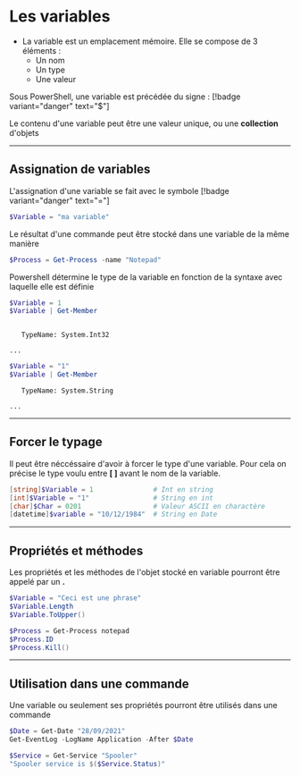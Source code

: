 
# Les variables

- La variable est un emplacement mémoire. Elle se compose de 3 éléments :
    * Un nom
    * Un type 
    * Une valeur

Sous PowerShell, une variable est précédée du signe : [!badge variant="danger" text="$"]

Le contenu d'une variable peut être une valeur unique, ou une **collection** d'objets
___
## Assignation de variables

L'assignation d'une variable se fait avec le symbole [!badge variant="danger" text="="]

```powershell
$Variable = "ma variable"
```

Le résultat d'une commande peut être stocké dans une variable de la même manière

```powershell
$Process = Get-Process -name "Notepad"
```

Powershell détermine le type de la variable en fonction de la syntaxe avec laquelle elle est définie

```powershell
$Variable = 1
$Variable | Get-Member
```

```text title="Output ❱"

   TypeName: System.Int32

...
```


```powershell
$Variable = "1"
$Variable | Get-Member
```

```text title="Output ❱"
   TypeName: System.String

...
```

___
## Forcer le typage

Il peut être néccéssaire d'avoir à forcer le type d'une variable. Pour cela on précise le type voulu entre **[ ]** avant le nom de la variable.

```powershell
[string]$Variable = 1               # Int en string
[int]$Variable = "1"                # String en int
[char]$Char = 0201                  # Valeur ASCII en charactère
[datetime]$variable = "10/12/1984"  # String en Date
```

___
## Propriétés et méthodes

Les propriétés et les méthodes de l'objet stocké en variable pourront être appelé par un **.**

```powershell
$Variable = "Ceci est une phrase"
$Variable.Length
$Variable.ToUpper()
```

```powershell
$Process = Get-Process notepad 
$Process.ID
$Process.Kill()
```

___
## Utilisation dans une commande

Une variable ou seulement ses propriétés pourront être utilisés dans une commande

```powershell
$Date = Get-Date "28/09/2021"
Get-EventLog -LogName Application -After $Date
```

```powershell
$Service = Get-Service "Spooler"
"Spooler service is $($Service.Status)"
```
